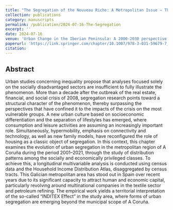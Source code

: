 ```yaml
---
title: "The Segregation of the Nouveau Riche: A Metropolitan Issue — The Case of A Coruña"
collection: publications
category: manuscripts
permalink: /publication/2024-07-16-The-Segregation
excerpt: ''
date: 2024-07-16
venue: 'Urban Change in the Iberian Peninsula: A 2000-2030 perspective'
paperurl: 'https://link.springer.com/chapter/10.1007/978-3-031-59679-7_8'
citation: 
---
```


## Abstract

Urban studies concerning inequality propose that analyses focused solely on the socially disadvantaged sectors are insufficient to fully illustrate the phenomenon. More than a decade after the outbreak of the real estate, financial, and social crisis of 2008, segregation research points toward a structural character of the phenomenon, thereby surpassing the perspectives that have confined it to the impacts of the crisis on the most vulnerable groups. A new urban culture based on socioeconomic differentiation and the separation of lifestyles has emerged, where consumption and leisure activities are assuming an increasingly important role. Simultaneously, hypermobility, emphasis on connectivity and technology, as well as new family models, have reconfigured the role of housing as a classic object of segregation. In this context, this chapter examines the evolution of urban segregation in the metropolitan region of A Coruña during the period 2001–2021, through the study of distribution patterns among the socially and economically privileged classes. To achieve this, a longitudinal multivariable analysis is conducted using census data and the Household Income Distribution Atlas, disaggregated by census tracts. This Galician metropolitan area has stood out in Spain over recent years due to its significant capacity to attract human and economic capital, particularly revolving around multinational companies in the textile sector and petroleum refining. The empirical work yields a territorial interpretation of the so-called “INDITEX Effect” in the study area, where forms of urban segregation are emerging beyond the municipal scope of A Coruña.

